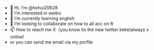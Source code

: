 - 👋 Hi, I’m @hehui20628
- 👀 I’m interested in weibo
- 🌱 I’m currently learning english
- 💞️ I’m looking to collaborate on how to all acc on ft
- 📫 How to reach me X（you know its the new twitter keke)always x online!
- or you can send me email via my porfile

<!---
hehui20628/hehui20628 is a ✨ special ✨ repository because its `README.md` (this file) appears on your GitHub profile.
You can click the Preview link to take a look at your changes.
--->
